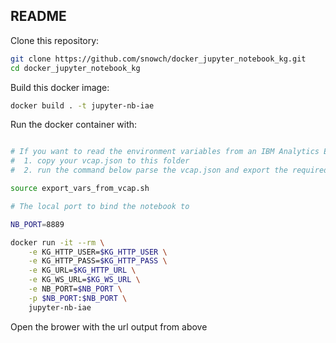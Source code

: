 README
------

Clone this repository:

```bash
git clone https://github.com/snowch/docker_jupyter_notebook_kg.git
cd docker_jupyter_notebook_kg
```


Build this docker image:

```bash
docker build . -t jupyter-nb-iae
```

Run the docker container with:

```bash

# If you want to read the environment variables from an IBM Analytics Engine vcap.json: 
#  1. copy your vcap.json to this folder
#  2. run the command below parse the vcap.json and export the required environment variables

source export_vars_from_vcap.sh

# The local port to bind the notebook to

NB_PORT=8889

docker run -it --rm \
	-e KG_HTTP_USER=$KG_HTTP_USER \
	-e KG_HTTP_PASS=$KG_HTTP_PASS \
	-e KG_URL=$KG_HTTP_URL \
	-e KG_WS_URL=$KG_WS_URL \
	-e NB_PORT=$NB_PORT \
	-p $NB_PORT:$NB_PORT \
	jupyter-nb-iae
```

Open the brower with the url output from above
